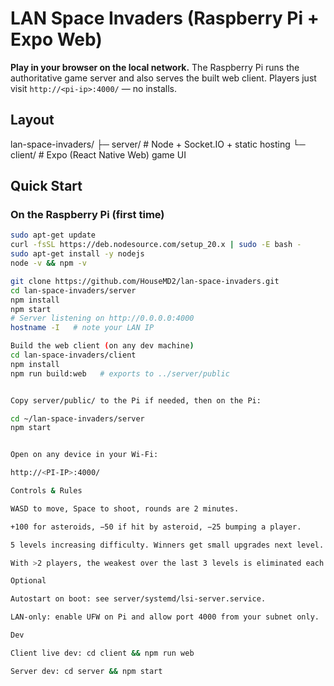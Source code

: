 # LAN Space Invaders (Raspberry Pi + Expo Web)

**Play in your browser on the local network.** The Raspberry Pi runs the authoritative game server and also serves the built web client. Players just visit `http://<pi-ip>:4000/` — no installs.

## Layout

lan-space-invaders/
├─ server/ # Node + Socket.IO + static hosting
└─ client/ # Expo (React Native Web) game UI


## Quick Start

### On the Raspberry Pi (first time)
```bash
sudo apt-get update
curl -fsSL https://deb.nodesource.com/setup_20.x | sudo -E bash -
sudo apt-get install -y nodejs
node -v && npm -v

git clone https://github.com/HouseMD2/lan-space-invaders.git
cd lan-space-invaders/server
npm install
npm start
# Server listening on http://0.0.0.0:4000
hostname -I   # note your LAN IP

Build the web client (on any dev machine)
cd lan-space-invaders/client
npm install
npm run build:web   # exports to ../server/public


Copy server/public/ to the Pi if needed, then on the Pi:

cd ~/lan-space-invaders/server
npm start


Open on any device in your Wi-Fi:

http://<PI-IP>:4000/

Controls & Rules

WASD to move, Space to shoot, rounds are 2 minutes.

+100 for asteroids, −50 if hit by asteroid, −25 bumping a player.

5 levels increasing difficulty. Winners get small upgrades next level.

With >2 players, the weakest over the last 3 levels is eliminated each 3rd level.

Optional

Autostart on boot: see server/systemd/lsi-server.service.

LAN-only: enable UFW on Pi and allow port 4000 from your subnet only.

Dev

Client live dev: cd client && npm run web

Server dev: cd server && npm start
